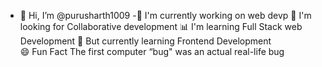- 👋 Hi, I’m @purusharth1009
-📝 I'm currently working on web devp
🤝 I'm looking for Collaborative development
📊 I'm learning Full Stack web Development
🌱 But currently learning Frontend Development  
😄 Fun Fact The first computer “bug" was an actual real-life bug

<!---
purusharth1009/purusharth1009 is a ✨ special ✨ repository because its `README.md` (this file) appears on your GitHub profile.
You can click the Preview link to take a look at your changes.
--->

